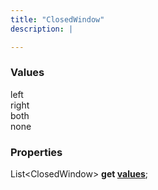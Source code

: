 ```yaml
---
title: "ClosedWindow"
description: |

---
```



### Values

<dl>
<dt><span class="dart-code">left</span></dt>
<dt><span class="dart-code">right</span></dt>
<dt><span class="dart-code">both</span></dt>
<dt><span class="dart-code">none</span></dt>
</dl>


### Properties
<dl>
<dt>

<span class="dart-code">List&lt;ClosedWindow&gt; <strong>get [values](values)</strong>;</span>
</dt>
</dl>
